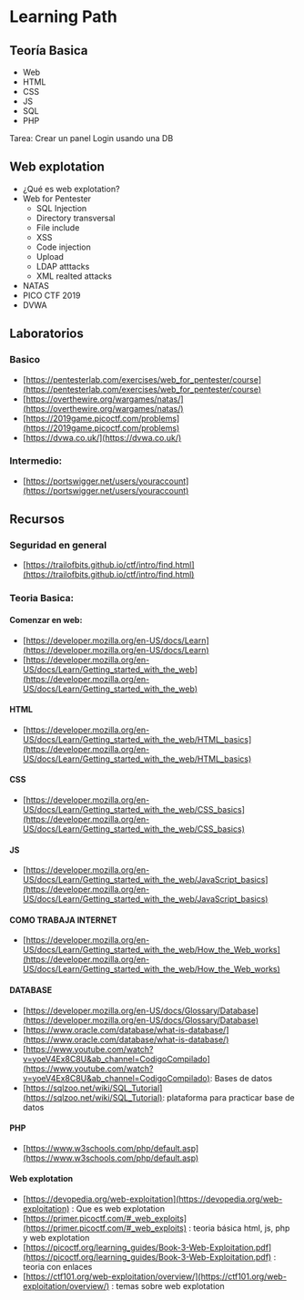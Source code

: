 # Learning Path

## Teoría Basica

* Web
* HTML
* CSS
* JS
* SQL
* PHP

Tarea: Crear un panel Login usando una DB

## Web explotation

* ¿Qué es web explotation?
* Web for Pentester
	* SQL Injection
	* Directory transversal
	* File include
	* XSS
	* Code injection
	* Upload
	* LDAP atttacks
	* XML realted attacks
* NATAS
* PICO CTF 2019
* DVWA

## Laboratorios
### Basico
* [https://pentesterlab.com/exercises/web_for_pentester/course](https://pentesterlab.com/exercises/web_for_pentester/course)
* [https://overthewire.org/wargames/natas/](https://overthewire.org/wargames/natas/)
* [https://2019game.picoctf.com/problems](https://2019game.picoctf.com/problems)
* [https://dvwa.co.uk/](https://dvwa.co.uk/)

### Intermedio:
* [https://portswigger.net/users/youraccount](https://portswigger.net/users/youraccount)

## Recursos
### Seguridad en general
* [https://trailofbits.github.io/ctf/intro/find.html](https://trailofbits.github.io/ctf/intro/find.html)

### Teoria Basica:

#### Comenzar en web:

* [https://developer.mozilla.org/en-US/docs/Learn](https://developer.mozilla.org/en-US/docs/Learn)
* [https://developer.mozilla.org/en-US/docs/Learn/Getting_started_with_the_web](https://developer.mozilla.org/en-US/docs/Learn/Getting_started_with_the_web)

#### HTML

* [https://developer.mozilla.org/en-US/docs/Learn/Getting_started_with_the_web/HTML_basics](https://developer.mozilla.org/en-US/docs/Learn/Getting_started_with_the_web/HTML_basics)

#### CSS

* [https://developer.mozilla.org/en-US/docs/Learn/Getting_started_with_the_web/CSS_basics](https://developer.mozilla.org/en-US/docs/Learn/Getting_started_with_the_web/CSS_basics)

#### JS

* [https://developer.mozilla.org/en-US/docs/Learn/Getting_started_with_the_web/JavaScript_basics](https://developer.mozilla.org/en-US/docs/Learn/Getting_started_with_the_web/JavaScript_basics)

#### COMO TRABAJA INTERNET

* [https://developer.mozilla.org/en-US/docs/Learn/Getting_started_with_the_web/How_the_Web_works](https://developer.mozilla.org/en-US/docs/Learn/Getting_started_with_the_web/How_the_Web_works)

#### DATABASE

* [https://developer.mozilla.org/en-US/docs/Glossary/Database](https://developer.mozilla.org/en-US/docs/Glossary/Database)
* [https://www.oracle.com/database/what-is-database/](https://www.oracle.com/database/what-is-database/)
* [https://www.youtube.com/watch?v=yoeV4Ex8C8U&ab_channel=CodigoCompilado](https://www.youtube.com/watch?v=yoeV4Ex8C8U&ab_channel=CodigoCompilado): Bases de datos
* [https://sqlzoo.net/wiki/SQL_Tutorial](https://sqlzoo.net/wiki/SQL_Tutorial): plataforma para practicar base de datos

#### PHP

* [https://www.w3schools.com/php/default.asp](https://www.w3schools.com/php/default.asp)

#### Web explotation

* [https://devopedia.org/web-exploitation](https://devopedia.org/web-exploitation) : Que es web explotation
* [https://primer.picoctf.com/#_web_exploits](https://primer.picoctf.com/#_web_exploits) : teoria básica html, js, php y web explotation
* [https://picoctf.org/learning_guides/Book-3-Web-Exploitation.pdf](https://picoctf.org/learning_guides/Book-3-Web-Exploitation.pdf) : teoria con enlaces
* [https://ctf101.org/web-exploitation/overview/](https://ctf101.org/web-exploitation/overview/) : temas sobre web explotation
